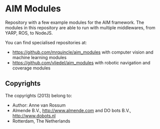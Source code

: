 <!-- Uses markdown syntax for neat display at github -->

# AIM Modules

Repository with a few example modules for the AIM framework. The modules in this repository are able to run with multiple middlewares, from YARP, ROS, to NodeJS.

You can find specialised repositories at:

- https://github.com/mrquincle/aim_modules with computer vision and machine learning modules
- https://github.com/vliedel/aim_modules with robotic navigation and coverage modules


## Copyrights
The copyrights (2013) belong to:

- Author: Anne van Rossum
- Almende B.V., http://www.almende.com and DO bots B.V., http://www.dobots.nl
- Rotterdam, The Netherlands
